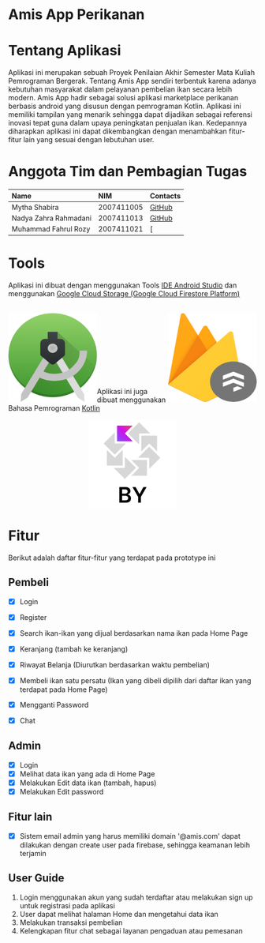 # Amis App Perikanan 


# Tentang Aplikasi

Aplikasi ini merupakan sebuah Proyek Penilaian Akhir Semester Mata Kuliah Pemrograman Bergerak. Tentang Amis App sendiri terbentuk karena adanya kebutuhan masyarakat dalam pelayanan pembelian ikan secara lebih modern. Amis App hadir sebagai solusi aplikasi marketplace perikanan berbasis android yang disusun dengan pemrograman Kotlin. Aplikasi ini memiliki tampilan yang menarik sehingga dapat dijadikan sebagai referensi inovasi tepat guna dalam upaya peningkatan penjualan ikan. Kedepannya diharapkan aplikasi ini dapat dikembangkan dengan menambahkan fitur-fitur lain yang sesuai dengan lebutuhan user. 

# Anggota Tim dan Pembagian Tugas


| Name                                    | NIM  |  Contacts                                                                                                                  |
| :-------------------------------------- | :---------- |  :------------------------------------------------------------------------------------------------------------------------ |
| Mytha Shabira                           | 2007411005  |  [GitHub](https://github.com/Mythashbr)                                                                       |
| Nadya Zahra Rahmadani                   | 2007411013  |  [GitHub](https://github.com/Nadyazrr)                                            |
| Muhammad Fahrul Rozy                    | 2007411021  |         [                                                  |


# Tools

Aplikasi ini dibuat dengan menggunakan Tools [IDE Android Studio](https://developer.android.com/studio) dan menggunakan [Google Cloud Storage (Google Cloud Firestore Platform)](https://firebase.google.com/)
<br><br>
<div align="center">
  <img align="left" src="https://github.com/Bagus324/marketplace_perikanan/blob/master/readme%20assets/android-studio-icon-486x512-zp9um7zl.png" height="180" width="180"></img>
  <img align="right" src="https://github.com/Bagus324/marketplace_perikanan/blob/master/readme%20assets/firestore-logo.png" height="180" width="180"></img>

  </div>
<br><br><br><br><br><br><br><br>

Aplikasi ini juga dibuat menggunakan Bahasa Pemrograman [Kotlin](https://kotlinlang.org/)
<div align="center">
  <img align="center" src="https://github.com/Bagus324/marketplace_perikanan/blob/master/readme%20assets/kotlin_avatar_removebg.png" height="180" width="180"></img>

  </div>

# Fitur

Berikut adalah daftar fitur-fitur yang terdapat pada prototype ini

## Pembeli
- [x] Login
- [x] Register
- [x] Search ikan-ikan yang dijual berdasarkan nama ikan pada Home Page
- [x] Keranjang (tambah ke keranjang)
- [x] Riwayat Belanja (Diurutkan berdasarkan waktu pembelian)
- [x] Membeli ikan satu persatu (Ikan yang dibeli dipilih dari daftar ikan yang terdapat pada Home Page)
- [x] Mengganti Password
- [x] Chat

      
## Admin
- [x] Login
- [x] Melihat data ikan yang ada di Home Page
- [x] Melakukan Edit data ikan (tambah, hapus)
- [x] Melakukan Edit password

## Fitur lain
- [x] Sistem email admin yang harus memiliki domain '@amis.com' dapat dilakukan dengan create user pada firebase, sehingga keamanan lebih terjamin

## User Guide
1. Login menggunakan akun yang sudah terdaftar atau melakukan sign up untuk registrasi pada aplikasi
2. User dapat melihat halaman Home dan mengetahui data ikan
3. Melakukan transaksi pembelian
4. Kelengkapan fitur chat sebagai layanan pengaduan atau pemesanan
   


